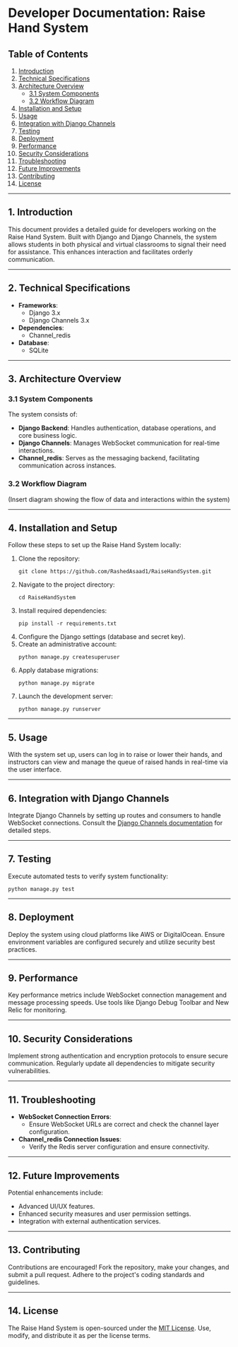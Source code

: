 # Developer Documentation: Raise Hand System

## Table of Contents
1. [Introduction](#1-introduction)
2. [Technical Specifications](#2-technical-specifications)
3. [Architecture Overview](#3-architecture-overview)
   - [3.1 System Components](#31-system-components)
   - [3.2 Workflow Diagram](#32-workflow-diagram)
4. [Installation and Setup](#4-installation-and-setup)
5. [Usage](#5-usage)
6. [Integration with Django Channels](#6-integration-with-django-channels)
7. [Testing](#7-testing)
8. [Deployment](#8-deployment)
9. [Performance](#9-performance)
10. [Security Considerations](#10-security-considerations)
11. [Troubleshooting](#11-troubleshooting)
12. [Future Improvements](#12-future-improvements)
13. [Contributing](#13-contributing)
14. [License](#14-license)

---

## 1. Introduction
This document provides a detailed guide for developers working on the Raise Hand System. Built with Django and Django Channels, the system allows students in both physical and virtual classrooms to signal their need for assistance. This enhances interaction and facilitates orderly communication.

---

## 2. Technical Specifications
- **Frameworks**:
  - Django 3.x
  - Django Channels 3.x
- **Dependencies**:
  - Channel_redis
- **Database**:
  - SQLite
---

## 3. Architecture Overview
### 3.1 System Components
The system consists of:
- **Django Backend**: Handles authentication, database operations, and core business logic.
- **Django Channels**: Manages WebSocket communication for real-time interactions.
- **Channel_redis**: Serves as the messaging backend, facilitating communication across instances.

### 3.2 Workflow Diagram
(Insert diagram showing the flow of data and interactions within the system)

---

## 4. Installation and Setup
Follow these steps to set up the Raise Hand System locally:
1. Clone the repository:
   ```
   git clone https://github.com/RashedAsaad1/RaiseHandSystem.git
   ```
2. Navigate to the project directory:
   ```
   cd RaiseHandSystem
   ```
3. Install required dependencies:
   ```
   pip install -r requirements.txt
   ```
4. Configure the Django settings (database and secret key).
5. Create an administrative account:
   ```
   python manage.py createsuperuser
   ```
6. Apply database migrations:
   ```
   python manage.py migrate
   ```
7. Launch the development server:
   ```
   python manage.py runserver
   ```

---

## 5. Usage
With the system set up, users can log in to raise or lower their hands, and instructors can view and manage the queue of raised hands in real-time via the user interface.

---

## 6. Integration with Django Channels
Integrate Django Channels by setting up routes and consumers to handle WebSocket connections. Consult the [Django Channels documentation](https://channels.readthedocs.io) for detailed steps.

---

## 7. Testing
Execute automated tests to verify system functionality:
```
python manage.py test
```

---

## 8. Deployment
Deploy the system using cloud platforms like AWS or DigitalOcean. Ensure environment variables are configured securely and utilize security best practices.

---

## 9. Performance
Key performance metrics include WebSocket connection management and message processing speeds. Use tools like Django Debug Toolbar and New Relic for monitoring.

---

## 10. Security Considerations
Implement strong authentication and encryption protocols to ensure secure communication. Regularly update all dependencies to mitigate security vulnerabilities.

---

## 11. Troubleshooting
- **WebSocket Connection Errors**:
  - Ensure WebSocket URLs are correct and check the channel layer configuration.
- **Channel_redis Connection Issues**:
  - Verify the Redis server configuration and ensure connectivity.

---

## 12. Future Improvements
Potential enhancements include:
- Advanced UI/UX features.
- Enhanced security measures and user permission settings.
- Integration with external authentication services.

---

## 13. Contributing
Contributions are encouraged! Fork the repository, make your changes, and submit a pull request. Adhere to the project's coding standards and guidelines.

---

## 14. License
The Raise Hand System is open-sourced under the [MIT License](LICENSE). Use, modify, and distribute it as per the license terms.

